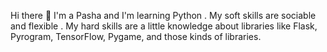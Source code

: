 Hi there 👋
I'm a Pasha and I'm learning Python
. My soft skills are sociable and flexible
. My hard skills are a little knowledge about libraries like Flask, Pyrogram, TensorFlow, Pygame, and those kinds of libraries.
